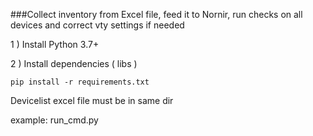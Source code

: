 
###Collect inventory from Excel file, feed it to Nornir, run checks on all devices and correct vty settings if needed

1 ) Install Python 3.7+

2 ) Install dependencies ( libs ) 

	pip install -r requirements.txt

Devicelist excel file must be in same dir


example:    run_cmd.py

